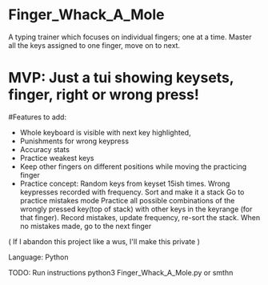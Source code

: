 # Finger_Whack_A_Mole
A typing trainer which focuses on individual fingers; one at a time. Master all the keys assigned to one finger, move on to next.
# MVP: Just a tui showing keysets, finger, right or wrong press!
#Features to add:
- Whole keyboard is visible with next key highlighted,
- Punishments for wrong keypress
- Accuracy stats
- Practice weakest keys
- Keep other fingers on different positions while moving the practicing finger
- Practice concept:
    Random keys from keyset 15ish times.
    Wrong keypresses recorded with frequency. Sort and make it a stack
    Go to practice mistakes mode 
    Practice all possible combinations of the wrongly pressed key(top of stack) with other keys in the keyrange (for that finger). 
    Record mistakes, update frequency, re-sort the stack.
    When no mistakes made, go to the next finger

( If I abandon this project like a wus, I'll make this private )

Language: Python

TODO: Run instructions python3 Finger_Whack_A_Mole.py or smthn
